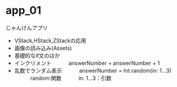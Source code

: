 # app_01
じゃんけんアプリ

 - VStack,HStack,ZStackの応用
 - 画像の読み込み(Assets)
 - 基礎的なif文のほか
 - インクリメント
　　　answerNumber = answerNumber + 1
 - 乱数でランダム表示
　　　answerNumber = Int.random(in: 1…3)
　　　random:関数
　　　in: 1…3：引数
